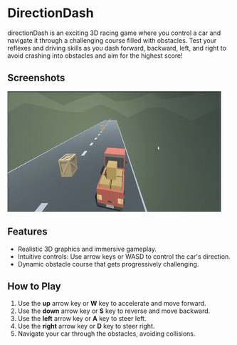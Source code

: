 # DirectionDash
 directionDash is an exciting 3D racing game where you control a car and navigate it through a challenging course filled with obstacles. Test your reflexes and driving skills as you dash forward, backward, left, and right to avoid crashing into obstacles and aim for the highest score!

## Screenshots

<img src="Screenshots/PlayCar.gif" alt="Gameplay Dino" width="480" height="270">

## Features
- Realistic 3D graphics and immersive gameplay.
- Intuitive controls: Use arrow keys or WASD to control the car's direction.
- Dynamic obstacle course that gets progressively challenging.

## How to Play
1. Use the **up** arrow key or **W** key to accelerate and move forward.
2. Use the **down** arrow key or **S** key to reverse and move backward.
3. Use the **left** arrow key or **A** key to steer left.
4. Use the **right** arrow key or **D** key to steer right.
5. Navigate your car through the obstacles, avoiding collisions.